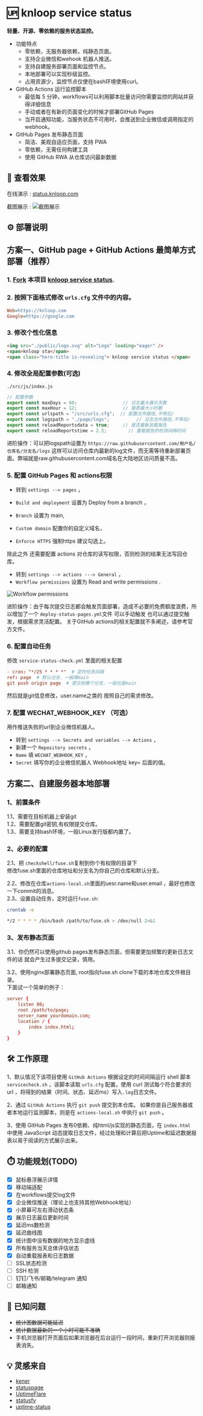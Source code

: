 # 🆙 knloop service status

**轻量、开源、零依赖的服务状态监控。**  
- 功能特点  
    - 零依赖，无服务器依赖，纯静态页面。
    - 支持企业微信和wehook 机器人推送。  
    - 支持自建服务部署页面和监控节点。
    - 本地部署可以实现秒级监控。
    - 占用资源少，监控节点仅使在bash环境使用curl。
-  GitHub Actions 运行监控脚本
    - 最低每 5 分钟，workflows可以利用脚本批量访问你需要监控的网站并获得详细信息
    - 手动或者在有新的页面变化的时候才部署GitHub Pages
    - 当开启通知功能，当服务状态不可用时，会推送到企业微信或调用指定的webhook。
- GitHub Pages 发布静态页面
    - 简洁、美观自适应页面，支持 PWA
    - 零依赖，无需任何构建工具
    - 使用 GitHub RWA 从仓库访问最新数据


## 👀 查看效果

在线演示 : [status.knloop.com](https://status.knloop.com)

截图展示 :
![截图展示](public/20240731003153.png)

## ⚙️ 部署说明

## 方案一、GitHub page + GitHub Actions 最简单方式部署（推荐）
### 1. [Fork](https://github.com/shadowqcom/knloop-service-status/fork) 本项目 [knloop service status](https://github.com/shadowqcom/knloop-service-status/fork).

### 2. 按照下面格式修改 `urls.cfg` 文件中的内容。

```cfg
Web=https://knloop.com
Google=https://google.com
```

### 3. 修改个性化信息

```html
<img src="./public/logo.svg" alt="Logo" loading="eager" />
<span>knloop sta</span>
<span class="hero-title is-revealing"> knloop service status </span>
```

### 4. 修改全局配置参数(可选)

`./src/js/index.js`

```js
// 配置参数
export const maxDays = 60;                 // 日志最大展示天数
export const maxHour = 12;                 // 报表最大小时数
export const urlspath = "/src/urls.cfg";  // 配置文件路径,不带后/
export const logspath = "./page/logs";          // 日志文件路径,不带后/
export const reloadReportsdata = true;     // 是否重新加载报告
export const reloadReportstime = 2.5;        // 重载报告的检测间隔时间
```
进阶操作：可以把logspath设置为 `https://raw.githubusercontent.com/用户名/仓库名/分支名/logs` 这样可以访问仓库内最新的log文件，而无需等待重新部署页面。弊端就是raw.githubusercontent.com域名在大陆地区访问质量不高。  

### 5. 配置 GitHub Pages 和 actions权限

- 转到 `settings --> pages` ，

- `Build and deployment` 设置为 Deploy from a branch ，

- `Branch` 设置为 main,

- `Custom domain` 配置你的自定义域名，

- `Enforce HTTPS` 强制https 建议勾选上。

除此之外 还需要配置 actions 对仓库的读写权限，否则检测的结果无法写回仓库。
- 转到 `settings --> actions ---> General` ，
- `Workflow permissions` 设置为 Read and write permissions .  

![Workflow permissions](public/Workflowpermissions.png)

进阶操作：由于每次提交日志都会触发页面部署，造成不必要的免费额度浪费，所以增加了一个 `deploy-status-pages.yml`文件 可以手动触发 也可以通过提交触发，根据需求灵活配置。
关于GitHub actions的相关配置就不多阐述，请参考官方文件。

### 6. 配置自动任务
修改 `service-status-check.yml` 里面的相关配置
```conf
- cron: "*/25 * * * *"  # 定时任务间隔
ref: page  # 默认分支，一般填main
git push origin page  # 提交到哪个分支，一般也是main
```
然后就是git信息修改，user.name之类的 按照自己的需求修改。  

### 7. 配置 WECHAT_WEBHOOK_KEY （可选）

用作推送失败的url到企业微信机器人。

- 转到 `settings --> Secrets and variables --> Actions` ，
- 新建一个 `Repository secrets` ，
- `Name` 填 `WECHAT_WEBHOOK_KEY` ，
- `Secret` 填写你的企业微信机器人 Webhook地址 key= 后面的值。


## 方案二、自建服务器本地部署
### 1、前置条件
1.1、需要在目标机器上安装git  
1.2、需要配置git密钥,有权限提交仓库。  
1.3、需要支持bash环境，一般Linux发行版都内置了。

### 2、必要的配置
2.1、把 `checkshell/fuse.sh`复制到你个有权限的目录下  
修改fuse.sh里面的仓库地址和分支名为你自己的仓库和默认分支。

2.2、修改在仓库`actions-local.sh`里面的uesr.name和user.email ，最好也修改一下commit的消息。  
2.3、设置自动任务，定时运行`fuse.sh`:

```sh
crontab -e
```

```sh
*/2 * * * * /bin/bash /path/to/fuse.sh > /dev/null 2>&1
```

### 3、发布静态页面
3.1、你仍然可以使用github pages发布静态页面，但需要更加频繁的更新日志文件的话 就会产生过多提交记录，慎用。

3.2、使用nginx部署静态页面, root指向fuse.sh clone下载的本地仓库文件根目录。  
下面试一个简单的例子：
```conf
server {
    listen 80;
    root /path/to/page;
    server_name yourdomain.com;
    location / {
        index index.html;
    }
}
```

## 🛠️ 工作原理

1、默认情况下该项目使用 `GitHub Actions` 根据设定的时间间隔运行 shell 脚本 `servicecheck.sh` ，该脚本读取 `urls.cfg` 配置，使用 curl 测试每个符合要求的 url ，将得到的结果（时间、状态、延迟ms）写入`.log`日志文件。

2、通过 `GitHub Actions` 执行 `git push` 提交到本仓库。 如果你是自己服务器或者本地运行监测脚本，则是在 `actions-local.sh` 中执行 `git push` 。

3、使用 GitHub Pages 发布0依赖、纯html/js实现的静态页面，在 `index.html` 中使用 JavaScript 动态提取日志文件，经过处理和计算后把Uptime和延迟数据报表以易于阅读的方式展示出来。

## ⏱️ 功能规划(TODO)

- [x] 鼠标悬浮展示详情
- [x] 移动端适配
- [x] 在workflows提交log文件
- [x] 企业微信推送（理论上也支持其他Webhook地址）
- [x] 小屏幕可左右滑动状态条
- [x] 展示日志最后更新时间
- [x] 延迟ms数检测
- [x] 延迟曲线图
- [x] 统计图中没有数据的地方显示虚线
- [x] 所有服务当天总体评估状态
- [x] 自动重载报表和日志数据
- [ ] SSL状态检测
- [ ] SSH 检测
- [ ] 钉钉/飞书/邮箱/telegram 通知
- [ ] 邮箱通知

## 🐞 已知问题

- ~~统计图数据可能延迟~~
- ~~统计数据最新的一个小时可能不准确~~
- 手机浏览器打开页面后如果浏览器在后台运行一段时间，重新打开浏览器则报表消失。

## 💡 灵感来自

- [kener](https://github.com/rajnandan1/kener)
- [statuspage](https://github.com/statsig-io/statuspage/)
- [UptimeFlare](https://github.com/lyc8503/UptimeFlare)
- [statusfy](https://github.com/juliomrqz/statusfy)
- [uptime-status](https://github.com/yb/uptime-status)